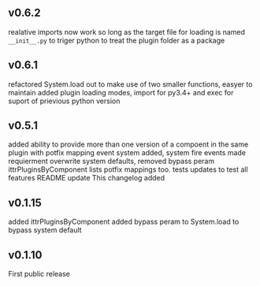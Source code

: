 v0.6.2
------
realative imports now work so long as the target file for loading is named `__init__.py` to triger python to treat the plugin folder as a package

v0.6.1
-----
refactored System.load out to make use of two smaller functions, easyer to maintain
added plugin loading modes, import for py3.4+ and exec for suport of prievious python version

v0.5.1
-----
added ability to provide more than one version of a compoent in the same plugin with potfix mapping
event system added, system fire events
made requierment overwrite system defaults, removed bypass peram
ittrPluginsByComponent lists potfix mappings too.
tests updates to test all features
README update
This changelog added

v0.1.15
------
added ittrPluginsByComponent
added bypass peram to System.load to bypass system default

v0.1.10
------
First public release